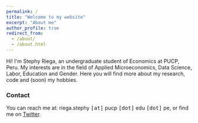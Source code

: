 ```yaml
---
permalink: /
title: "Welcome to my website"
excerpt: "About me"
author_profile: true
redirect_from: 
  - /about/
  - /about.html
---
```


Hi! I'm Stephy Riega, an undergraduate student of Economics at PUCP, Peru. My interests are in the field of Applied Microeconomics, Data Science, Labor, Education and Gender. Here you will find more about my research, code and (soon) my hobbies.


### Contact
You can reach me at: riega.stephy <kbd>[at]</kbd> pucp <kbd>[dot]</kbd> edu <kbd>[dot]</kbd> pe, or find me on [Twitter](https://twitter.com/sriegae?t=-E5p7AOp4HKnJfDUdmgROQ&s=09).

